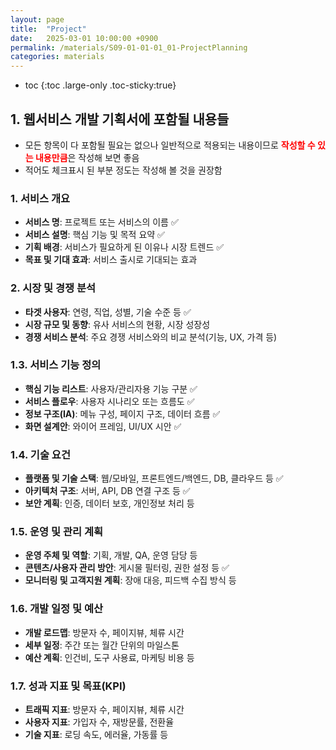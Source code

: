 ```yaml
---
layout: page
title:  "Project"
date:   2025-03-01 10:00:00 +0900
permalink: /materials/S09-01-01-01_01-ProjectPlanning
categories: materials
---
```

* toc
{:toc .large-only .toc-sticky:true}

## 1. 웹서비스 개발 기획서에 포함될 내용들
- 모든 항목이 다 포함될 필요는 없으나 일반적으로 적용되는 내용이므로 <span style="color: red;">**작성할 수 있는 내용만큼**</span>은 작성해 보면 좋음
- 적어도 체크표시 된 부분 정도는 작성해 볼 것을 권장함

### 1. 서비스 개요
- **서비스 명**: 프로젝트 또는 서비스의 이름 ✅
- **서비스 설명**: 핵심 기능 및 목적 요약 ✅
- **기획 배경**: 서비스가 필요하게 된 이유나 시장 트렌드 ✅
- **목표 및 기대 효과**: 서비스 출시로 기대되는 효과

### 2. 시장 및 경쟁 분석
- **타겟 사용자**: 연령, 직업, 성별, 기술 수준 등 ✅
- **시장 규모 및 동향**: 유사 서비스의 현황, 시장 성장성
- **경쟁 서비스 분석**: 주요 경쟁 서비스와의 비교 분석(기능, UX, 가격 등)

### 1.3. 서비스 기능 정의
- **핵심 기능 리스트**: 사용자/관리자용 기능 구분 ✅
- **서비스 플로우**: 사용자 시나리오 또는 흐름도 ✅
- **정보 구조(IA)**: 메뉴 구성, 페이지 구조, 데이터 흐름 ✅
- **화면 설계안**: 와이어 프레임, UI/UX 시안 ✅

### 1.4. 기술 요건
- **플랫폼 및 기술 스택**: 웹/모바일, 프론트엔드/백엔드, DB, 클라우드 등 ✅
- **아키텍처 구조**: 서버, API, DB 연결 구조 등 ✅
- **보안 계획**: 인증, 데이터 보호, 개인정보 처리 등

### 1.5. 운영 및 관리 계획
- **운영 주체 및 역할**: 기획, 개발, QA, 운영 담당 등
- **콘텐츠/사용자 관리 방안**: 게시물 필터링, 권한 설정 등 ✅
- **모니터링 및 고객지원 계획**: 장애 대응, 피드백 수집 방식 등

### 1.6. 개발 일정 및 예산
- **개발 로드맵**: 방문자 수, 페이지뷰, 체류 시간
- **세부 일정**: 주간 또는 월간 단위의 마일스톤
- **예산 계획**: 인건비, 도구 사용료, 마케팅 비용 등

### 1.7. 성과 지표 및 목표(KPI)
- **트래픽 지표**: 방문자 수, 페이지뷰, 체류 시간
- **사용자 지표**: 가입자 수, 재방문률, 전환율
- **기술 지표**: 로딩 속도, 에러율, 가동률 등
